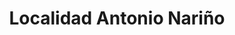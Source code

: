 ---
title: Localidad Antonio Nariño
url: /localidad-antonio-narino/
latitude: 4.595
longitude: -74.108
---